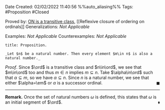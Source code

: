 <br />
<br />

Date Created: 02/02/2022 11:40:56 %%auto_aliasing%%
Tags: #Proposition #Closed 

Proved by: [$\textrm{ON}$ is a transitive class](ON%20is%20a%20transitive%20class.md), [[Reflexive closure of ordering on ordinals]]
Generalizations: _Not Applicable_

Examples: _Not Applicable_
Counterexamples: _Not Applicable_

``` ad-Proposition
title: Proposition.

_Let $n$ be a natural number. Then every element $m\in n$ is also a natural number._

```

_Proof_. Since $\ord$ is a transitive class and $n\in\ord$, we see that $m\in\ord$ too and thus $m\in n$ implies $m\subseteq n$. Take $\alpha\in\ord$ such that $\alpha\subseteq m$, so we have $\alpha\subseteq n$. Since $n$ is a natural number, we see that either $\alpha=\em$ or $\alpha$ is a successor ordinal.<span style="float:right;">$\blacksquare$</span>

---

**Remark.** Once the set of natural numbers $\omega$ is defined, this states that $\omega$ is an initial segment of $\ord$.<span style="float:right;">$\blacklozenge$</span>
